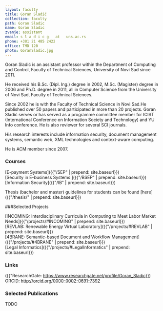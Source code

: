 ```yaml
---
layout: faculty
title: Goran Sladić
collection: faculty
path: Goran Sladic
name: Goran Sladic
zvanje: assistant
email: s l a d i c g   at   uns.ac.rs
phone: +381 21 485 2422
office: TMD 120
photo: GoranSladic.jpg
---
```


Goran Sladić is an assistant professor within the Department of Computing and Control, Faculty of Technical Sciences, University of Novi Sad since 2011.

He received his B.Sc. (Dipl. Ing.) degree in 2002, M.Sc. (Magister) degree in 2006 and Ph.D. degree in 2011, all in Computer Science from the University of Novi Sad, Faculty of Technical Sciences.

Since 2002 he is with the Faculty of Technical Science in Novi Sad.He published over 50 papers and participated in more than 20 projects. Goran Sladić serves or has served as a programme committee member for ICIST (International Conference on Information Society and Technology) and YU Info conference. He is also reviewer for several SCI journals.

His research interests include information security, document management systems, semantic web, XML technologies and context-aware computing.

He is ACM member since 2007.

### Courses

[E-payment Systems]({{"/SEP" | prepend: site.baseurl}})   
[Security in E-business Systems ]({{"/BSEP" | prepend: site.baseurl}})   
[Information Security]({{"/IB" | prepend: site.baseurl}})   

Thesis (bachelor and master) guidelines for students can be found [here]({{"/thesis/" | prepend: site.baseurl}})

###Selected Projects

[INCOMING: Interdisciplinary Curricula in Computing to Meet Labor Market Needs]({{"/projects/#INCOMING" | prepend: site.baseurl}})  
[REVLAB: Renewable Energy Virtual Laboratory]({{"/projects/#REVLAB" | prepend: site.baseurl}})  
[4BRANE: Semantic-based Document and Workflow Management]({{"/projects/#4BRANE" | prepend: site.baseurl}})  
[Legal Informatics]({{"/projects/#LegalInformatics" | prepend: site.baseurl}})  



### Links
({{"ResearchGate: https://www.researchgate.net/profile/Goran_Sladic}})
ORCID: http://orcid.org/0000-0002-0691-7392


### Selected Publications

TODO
